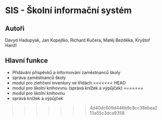 # SIS - Školní informační systém

## Autoři
  Davyd Hadupyak,
  Jan Kopejtko,
  Richard Kučera,
  Matěj Bezděka,
  Kryštof Hanžl

## Hlavní funkce

- Přidávání příspěvků a informování zaměstnanců školy
- správa zaměstnanců školy
- modul pro zlehčení inventury ve třídách
<<<<<<< HEAD
- modul pro školní knihovvnu (správá knížek a výpůjček)
=======
- modul pro školní knihovnu
- správá knížek a výpůjček
>>>>>>> 4d40dc609d446b9c8cc38ebea213a55c3dca9358
